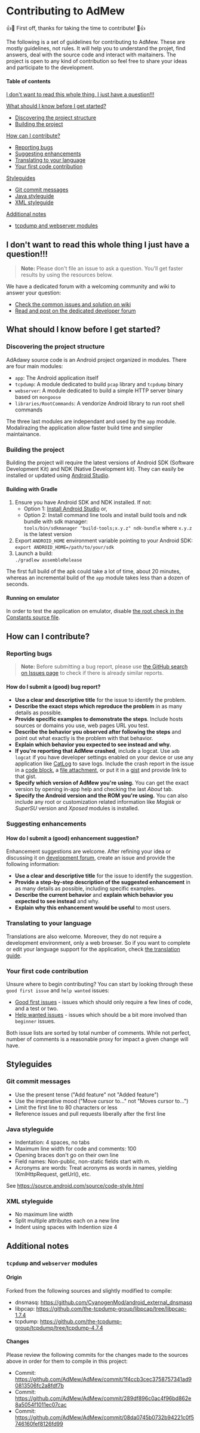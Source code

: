 # Contributing to AdMew

:+1::tada: First off, thanks for taking the time to contribute! :tada::+1:

The following is a set of guidelines for contributing to AdMew.
These are mostly guidelines, not rules.
It will help you to understand the projet, find answers, deal with the source code and interact with maitainers.
The project is open to any kind of contribution so feel free to share your ideas and participate to the development.

#### Table of contents

[I don't want to read this whole thing, I just have a question!!!](#i-dont-want-to-read-this-whole-thing-i-just-have-a-question)

[What should I know before I get started?](#what-should-i-know-before-i-get-started)
* [Discovering the project structure](#discovering-the-project-structure)
* [Building the project](#building-the-project)

[How can I contribute?](#how-can-i-contribute)
* [Reporting bugs](#reporting-bugs)
* [Suggesting enhancements](#suggesting-enhancements)
* [Translating to your language](#translating-to-your-language)
* [Your first code contribution](#your-first-code-contribution)

[Styleguides](#styleguides)
* [Git commit messages](#git-commit-messages)
* [Java styleguide](#java-styleguide)
* [XML styleguide](#xml-styleguide)

[Additional notes](#additional-notes)
* [tcpdump and webserver modules](#tcpdump-and-webserver-modules)

## I don't want to read this whole thing I just have a question!!!

> **Note:** Please don't file an issue to ask a question. You'll get faster results by using the resources below.

We have a dedicated forum with a welcoming community and wiki to answer your question:

* [Check the common issues and solution on wiki](https://github.com/AdMew/AdMew/wiki/Solutions)
* [Read and post on the dedicated developer forum](https://forum.xda-developers.com/showthread.php?t=2190753)

## What should I know before I get started?

### Discovering the project structure

AdAdawy source code is an Android project organized in modules.
There are four main modules:
* `app`: The Android application itself
* `tcpdump`: A module dedicated to build `pcap` library and `tcpdump` binary
* `webserver`: A module dedicated to build a simple HTTP server binary based on `mongoose`
* `libraries/RootCommands`: A vendorize Android library to run root shell commands

The three last modules are independant and used by the `app` module.
Modalirazing the application allow faster build time and simplier maintainance.

### Building the project

Building the project will require the latest versions of Android SDK (Software Development Kit) and NDK (Native Development kit).
They can easily be installed or updated using [Android Studio](https://developer.android.com/studio/).

#### Building with Gradle
1. Ensure you have Android SDK and NDK installed.
If not:
    * Option 1: [Install Android Studio](https://developer.android.com/studio/index.html) or,
    * Option 2: Install command line tools and install build tools and ndk bundle with sdk manager:  
    `tools/bin/sdkmanager "build-tools;x.y.z" ndk-bundle` where `x.y.z` is the latest version
2. Export `ANDROID_HOME` environment variable pointing to your Android SDK:  
`export ANDROID_HOME=/path/to/your/sdk`
3. Launch a build:  
`./gradlew assembleRelease`

The first full build of the apk could take a lot of time, about 20 minutes, whereas an incremental build of the `app` module takes less than a dozen of seconds.

#### Running on emulator

In order to test the application on emulator, disable [the root check in the Constants source file](https://github.com/AdMew/AdMew/blob/c90336cb9b062220540317bc6c7cfedb19927c63/app/src/main/java/org/admew/util/Constants.java#L28).

## How can I contribute?

### Reporting bugs

> **Note:** Before submitting a bug report, please use [the GitHub search on Issues page](https://github.com/AdMew/AdMew/issues) to check if there is already similar reports.

#### How do I submit a (good) bug report?

* **Use a clear and descriptive title** for the issue to identify the problem.
* **Describe the exact steps which reproduce the problem** in as many details as possible.
* **Provide specific examples to demonstrate the steps**.
Include hosts sources or domains you use, web pages URL you test.
* **Describe the behavior you observed after following the steps** and point out what exactly is the problem with that behavior.
* **Explain which behavior you expected to see instead and why.**
* **If you're reporting that AdMew crashed**, include a logcat.
Use `adb logcat` if you have developer settings enabled on your device or use any application like [CatLog](https://play.google.com/store/apps/details?id=com.nolanlawson.logcat) to save logs.
Include the crash report in the issue in a [code block](https://help.github.com/articles/markdown-basics/#multiple-lines), a [file attachment](https://help.github.com/articles/file-attachments-on-issues-and-pull-requests/), or put it in a [gist](https://gist.github.com/) and provide link to that gist.
* **Specify which version of AdMew you're using.**
You can get the exact version by opening in-app help and checking the last _About_ tab.
* **Specify the Android version and the ROM you're using.**
You can also include any root or customization related information like _Magisk_ or _SuperSU_ version and _Xposed_ modules is installed.


### Suggesting enhancements

#### How do I submit a (good) enhancement suggestion?

Enhancement suggestions are welcome.
After refining your idea or discussing it on [development forum](https://forum.xda-developers.com/showthread.php?t=2190753), create an issue and provide the following information:

* **Use a clear and descriptive title** for the issue to identify the suggestion.
* **Provide a step-by-step description of the suggested enhancement** in as many details as possible, including specific examples.
* **Describe the current behavior** and **explain which behavior you expected to see instead** and why.
* **Explain why this enhancement would be useful** to most users.

### Translating to your language

Translations are also welcome.
Moreover, they do not require a development environment, only a web browser.
So if you want to complete or edit your language support for the application, check [the translation guide](TRANSLATING.md).

### Your first code contribution

Unsure where to begin contributing?
 You can start by looking through these `good first issue` and `help wanted` issues:

* [Good first issues](https://github.com/AdMew/AdMew/issues?q=is%3Aopen+is%3Aissue+label%3A%22good+first+issue%22) - issues which should only require a few lines of code, and a test or two.
* [Help wanted issues](https://github.com/AdMew/AdMew/issues?q=is%3Aopen+is%3Aissue+label%3A%22help+wanted%22) - issues which should be a bit more involved than `beginner` issues.

Both issue lists are sorted by total number of comments. While not perfect, number of comments is a reasonable proxy for impact a given change will have.

## Styleguides

### Git commit messages

* Use the present tense ("Add feature" not "Added feature")
* Use the imperative mood ("Move cursor to..." not "Moves cursor to...")
* Limit the first line to 80 characters or less
* Reference issues and pull requests liberally after the first line

### Java styleguide
* Indentation: 4 spaces, no tabs
* Maximum line width for code and comments: 100
* Opening braces don't go on their own line
* Field names: Non-public, non-static fields start with m.
* Acronyms are words: Treat acronyms as words in names, yielding !XmlHttpRequest, getUrl(), etc.

See https://source.android.com/source/code-style.html

### XML styleguide
* No maximum line width
* Split multiple attributes each on a new line 
* Indent using spaces with Indention size 4

## Additional notes

### `tcpdump` and `webserver` modules

#### Origin

Forked from the following sources and slightly modified to compile:

* dnsmasq: https://github.com/CyanogenMod/android_external_dnsmasq
* libpcap: https://github.com/the-tcpdump-group/libpcap/tree/libpcap-1.7.4
* tcpdump: https://github.com/the-tcpdump-group/tcpdump/tree/tcpdump-4.7.4

#### Changes

Please review the following commits for the changes made to the sources above in order for them to compile in this project:

* Commit: https://github.com/AdMew/AdMew/commit/1f4ccb3cec3758757341ad90813506fc2a8fdf7b
* Commit: https://github.com/AdMew/AdMew/commit/289df896c0ac4f96bd862e8a5054f1011ec07cac
* Commit: https://github.com/AdMew/AdMew/commit/08da0745b0732b94221c0f5746160fef8126fd99
